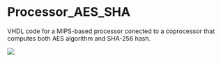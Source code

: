 # Processor_AES_SHA
VHDL code for a MIPS-based processor conected to a coprocessor that computes both AES algorithm and SHA-256 hash.

![](Circuit.png)
